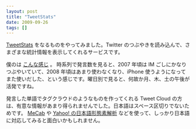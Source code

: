 ```yaml
---
layout: post
title: "TweetStats"
date: 2009-09-26
tags: []
---
```


[TweetStats](http://tweetstats.com/) をなるものをやってみました。Twitter のつぶやきを読み込んで、さまざまな統計情報を表示してくれるサービスです。

僕のは [こんな感じ](http://tweetstats.com/graphs/7to3) 。
時系列で発言数を見ると、2007 年頃は IM ごしにかなりつぶやいていて、2008 年頃はあまり使わなくなり、iPhone 使うようになってまた使いだした、という感じです。曜日別で見ると、何故か月、木、土の午後が活発ですね。

発言した単語でタグクラウドのようなものを作ってくれる Tweet Cloud の方は、有意な情報があまり得られませんでした。日本語はスペース区切りでないためです。
[MeCab](http://mecab.sourceforge.net/) や [Yahoo! の日本語形態素解析](http://developer.yahoo.co.jp/webapi/jlp/ma/v1/parse.html) などを使って、しっかり日本語に対応してみると面白いかもしれません。
